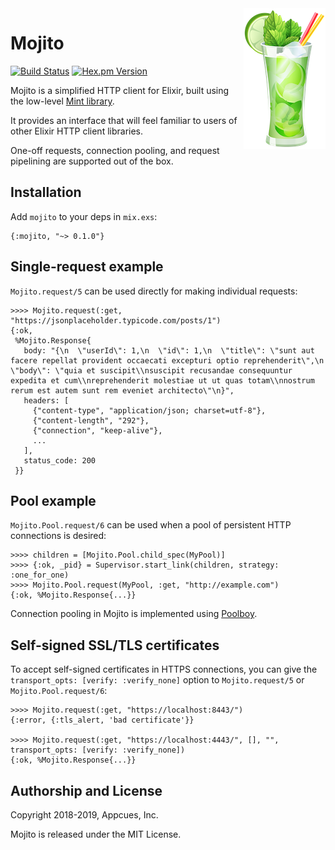 <img align="right" width="131" height="225" src="assets/mojito.png?raw=true">

# Mojito

[![Build Status](https://travis-ci.org/appcues/mojito.svg?branch=master)](https://travis-ci.org/appcues/mojito)
[![Hex.pm Version](http://img.shields.io/hexpm/v/mojito.svg?style=flat)](https://hex.pm/packages/mojito)

Mojito is a simplified HTTP client for Elixir, built using the
low-level [Mint library](https://github.com/ericmj/xhttp).

It provides an interface that will feel familiar to users of other
Elixir HTTP client libraries.

One-off requests, connection pooling, and request pipelining are
supported out of the box.

## Installation

Add `mojito` to your deps in `mix.exs`:

    {:mojito, "~> 0.1.0"}

## Single-request example

`Mojito.request/5` can be used directly for making individual
requests:

    >>>> Mojito.request(:get, "https://jsonplaceholder.typicode.com/posts/1")
    {:ok,
     %Mojito.Response{
       body: "{\n  \"userId\": 1,\n  \"id\": 1,\n  \"title\": \"sunt aut facere repellat provident occaecati excepturi optio reprehenderit\",\n  \"body\": \"quia et suscipit\\nsuscipit recusandae consequuntur expedita et cum\\nreprehenderit molestiae ut ut quas totam\\nnostrum rerum est autem sunt rem eveniet architecto\"\n}",
       headers: [
         {"content-type", "application/json; charset=utf-8"},
         {"content-length", "292"},
         {"connection", "keep-alive"},
         ...
       ],
       status_code: 200
     }}

## Pool example

`Mojito.Pool.request/6` can be used when a pool of persistent HTTP
connections is desired:

    >>>> children = [Mojito.Pool.child_spec(MyPool)]
    >>>> {:ok, _pid} = Supervisor.start_link(children, strategy: :one_for_one)
    >>>> Mojito.Pool.request(MyPool, :get, "http://example.com")
    {:ok, %Mojito.Response{...}}

Connection pooling in Mojito is implemented using
[Poolboy](https://github.com/devinus/poolboy).

## Self-signed SSL/TLS certificates

To accept self-signed certificates in HTTPS connections, you can give the
`transport_opts: [verify: :verify_none]` option to `Mojito.request/5`
or `Mojito.Pool.request/6`:

    >>>> Mojito.request(:get, "https://localhost:8443/")
    {:error, {:tls_alert, 'bad certificate'}}

    >>>> Mojito.request(:get, "https://localhost:4443/", [], "", transport_opts: [verify: :verify_none])
    {:ok, %Mojito.Response{...}}

## Authorship and License

Copyright 2018-2019, Appcues, Inc.

Mojito is released under the MIT License.
